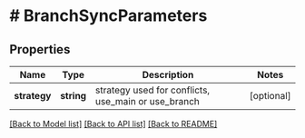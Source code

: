 # # BranchSyncParameters

## Properties

Name | Type | Description | Notes
------------ | ------------- | ------------- | -------------
**strategy** | **string** | strategy used for conflicts, use_main or use_branch | [optional] 

[[Back to Model list]](../../README.md#documentation-for-models) [[Back to API list]](../../README.md#documentation-for-api-endpoints) [[Back to README]](../../README.md)


